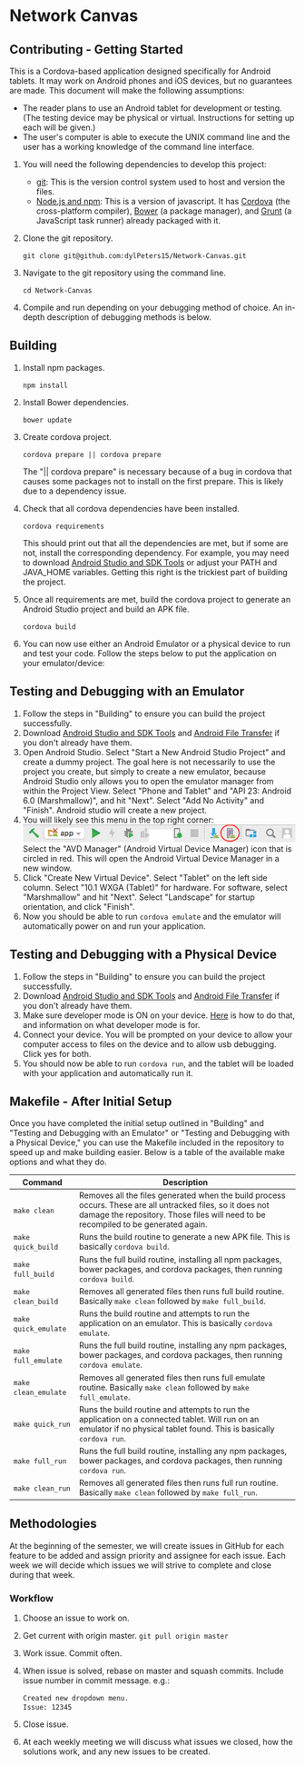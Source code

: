 # Network Canvas

## Contributing - Getting Started
This is a Cordova-based application designed specifically for Android tablets. It may work on Android phones and iOS devices, but no guarantees are made. This document will make the following assumptions:

- The reader plans to use an Android tablet for development or testing. (The testing device may be physical or virtual. Instructions for setting up each will be given.)
- The user's computer is able to execute the UNIX command line and the user has a working knowledge of the command line interface.

1. You will need the following dependencies to develop this project:
	- [git](https://git-scm.com/downloads): This is the version control system used to host and version the files.
	- [Node.js and npm](https://nodejs.org/en/): This is a version of javascript. It has [Cordova](https://www.npmjs.com/package/cordova) (the cross-platform compiler), [Bower](https://www.npmjs.com/package/bower) (a package manager), and [Grunt](https://www.npmjs.com/package/grunt) (a JavaScript task runner) already packaged with it. 
2. Clone the git repository. 

	```
	git clone git@github.com:dylPeters15/Network-Canvas.git
	```

3. Navigate to the git repository using the command line. 

	```
	cd Network-Canvas
	```

4. Compile and run depending on your debugging method of choice. An in-depth description of debugging methods is below.

## Building
1. Install npm packages.

	```
	npm install
	```

2. Install Bower dependencies.

	```
	bower update
	```
	
3. Create cordova project.

	```
	cordova prepare || cordova prepare
	```
	
	The "|| cordova prepare" is necessary because of a bug in cordova that causes some packages not to install on the first prepare. This is likely due to a dependency issue.

4. Check that all cordova dependencies have been installed.

	```
	cordova requirements
	```
	
	This should print out that all the dependencies are met, but if some are not, install the corresponding dependency. For example, you may need to download [Android Studio and SDK Tools](https://developer.android.com/studio/index.html) or adjust your PATH and JAVA_HOME variables. Getting this right is the trickiest part of building the project.
	
5. Once all requirements are met, build the cordova project to generate an Android Studio project and build an APK file.

	```
	cordova build
	```

6. You can now use either an Android Emulator or a physical device to run and test your code. Follow the steps below to put the application on your emulator/device:
	
## Testing and Debugging with an Emulator

1. Follow the steps in "Building" to ensure you can build the project successfully.
2. Download [Android Studio and SDK Tools](https://developer.android.com/studio/index.html) and [Android File Transfer](https://www.android.com/filetransfer/) if you don't already have them. 
3. Open Android Studio. Select "Start a New Android Studio Project" and create a dummy project. The goal here is not necessarily to use the project you create, but simply to create a new emulator, because Android Studio only allows you to open the emulator manager from within the Project View. Select "Phone and Tablet" and "API 23: Android 6.0 (Marshmallow)", and hit "Next". Select "Add No Activity" and "Finish". Android studio will create a new project.
4. You will likely see this menu in the top right corner: ![](readme_resources/android_studio_menu.png) Select the "AVD Manager" (Android Virtual Device Manager) icon that is circled in red. This will open the Android Virtual Device Manager in a new window.
5. Click "Create New Virtual Device". Select "Tablet" on the left side column. Select "10.1 WXGA (Tablet)" for hardware. For software, select "Marshmallow" and hit "Next". Select "Landscape" for startup orientation, and click "Finish".
6. Now you should be able to run `cordova emulate` and the emulator will automatically power on and run your application.

## Testing and Debugging with a Physical Device
1. Follow the steps in "Building" to ensure you can build the project successfully.
2. Download [Android Studio and SDK Tools](https://developer.android.com/studio/index.html) and [Android File Transfer](https://www.android.com/filetransfer/) if you don't already have them. 
3. Make sure developer mode is ON on your device. [Here](https://www.techadvisor.co.uk/how-to/google-android/34-useful-things-you-can-do-in-android-developer-options-new-3590299/) is how to do that, and information on what developer mode is for.
4. Connect your device. You will be prompted on your device to allow your computer access to files on the device and to allow usb debugging. Click yes for both.
5. You should now be able to run `cordova run`, and the tablet will be loaded with your application and automatically run it.

## Makefile - After Initial Setup

Once you have completed the initial setup outlined in "Building" and "Testing and Debugging with an Emulator" or "Testing and Debugging with a Physical Device," you can use the Makefile included in the repository to speed up and make building easier. Below is a table of the available make options and what they do.

|Command|Description|
|------------------|-----------|
|`make clean`|Removes all the files generated when the build process occurs. These are all untracked files, so it does not damage the repository. Those files will need to be recompiled to be generated again.|
|`make quick_build`|Runs the build routine to generate a new APK file. This is basically `cordova build`.|
|`make full_build`|Runs the full build routine, installing all npm packages, bower packages, and cordova packages, then running `cordova build`.|
|`make clean_build`|Removes all generated files then runs full build routine. Basically `make clean` followed by `make full_build`.|
|`make quick_emulate`|Runs the build routine and attempts to run the application on an emulator. This is basically `cordova emulate`.|
|`make full_emulate`|Runs the full build routine, installing any npm packages, bower packages, and cordova packages, then running `cordova emulate`.|
|`make clean_emulate`|Removes all generated files then runs full emulate routine. Basically `make clean` followed by `make full_emulate`.|
|`make quick_run`|Runs the build routine and attempts to run the application on a connected tablet. Will run on an emulator if no physical tablet found. This is basically `cordova run`.|
|`make full_run`|Runs the full build routine, installing any npm packages, bower packages, and cordova packages, then running `cordova run`.|
|`make clean_run`|Removes all generated files then runs full run routine. Basically `make clean` followed by `make full_run`.|

## Methodologies
At the beginning of the semester, we will create issues in GitHub for each feature to be added and assign priority and assignee for each issue. Each week we will decide which issues we will strive to complete and close during that week.

### Workflow
1. Choose an issue to work on.
2. Get current with origin master. `git pull origin master`
3. Work issue. Commit often.
4. When issue is solved, rebase on master and squash commits. Include issue number in commit message. e.g.:
    
    ```
    Created new dropdown menu.
    Issue: 12345
    ```
    
5. Close issue.
6. At each weekly meeting we will discuss what issues we closed, how the solutions work, and any new issues to be created.